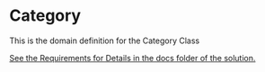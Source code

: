 # Category
This is the domain definition for the Category Class

[See the Requirements for Details in the docs folder of the solution.](../../../../../docs/requirements/v1.0/business_requirements.md#category)
